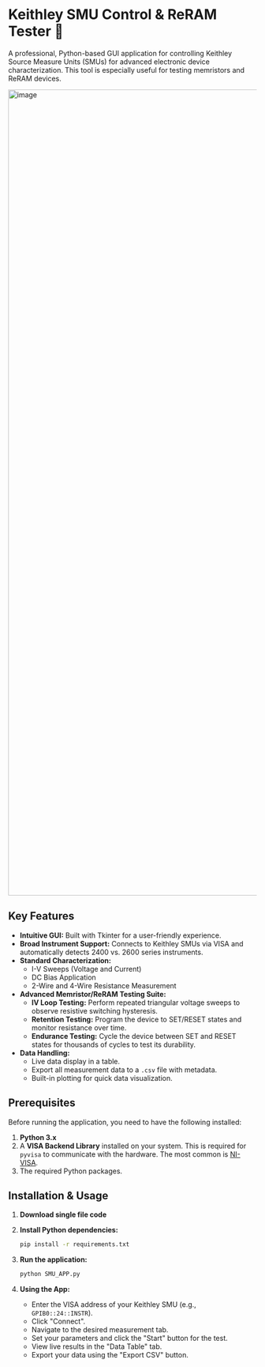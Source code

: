 # Keithley SMU Control & ReRAM Tester 🔬

A professional, Python-based GUI application for controlling Keithley Source Measure Units (SMUs) for advanced electronic device characterization. This tool is especially useful for testing memristors and ReRAM devices.

 
<img width="2454" height="1631" alt="image" src="https://github.com/user-attachments/assets/d5ed55f4-6737-4158-9945-4aabecfc6c96" />



##  Key Features

- **Intuitive GUI:** Built with Tkinter for a user-friendly experience.
- **Broad Instrument Support:** Connects to Keithley SMUs via VISA and automatically detects 2400 vs. 2600 series instruments.
- **Standard Characterization:**
  - I-V Sweeps (Voltage and Current)
  - DC Bias Application
  - 2-Wire and 4-Wire Resistance Measurement
- **Advanced Memristor/ReRAM Testing Suite:**
  - **IV Loop Testing:** Perform repeated triangular voltage sweeps to observe resistive switching hysteresis.
  - **Retention Testing:** Program the device to SET/RESET states and monitor resistance over time.
  - **Endurance Testing:** Cycle the device between SET and RESET states for thousands of cycles to test its durability.
- **Data Handling:**
  - Live data display in a table.
  - Export all measurement data to a `.csv` file with metadata.
  - Built-in plotting for quick data visualization.

##  Prerequisites

Before running the application, you need to have the following installed:

1.  **Python 3.x**
2.  A **VISA Backend Library** installed on your system. This is required for `pyvisa` to communicate with the hardware. The most common is [NI-VISA](https://www.ni.com/en/support/downloads/drivers/download.ni-visa.html).
3.  The required Python packages.

##  Installation & Usage

1.  **Download single file code**

2.  **Install Python dependencies:**
    ```bash
    pip install -r requirements.txt
    ```

3.  **Run the application:**
    ```bash
    python SMU_APP.py
    ```

4.  **Using the App:**
    - Enter the VISA address of your Keithley SMU (e.g., `GPIB0::24::INSTR`).
    - Click "Connect".
    - Navigate to the desired measurement tab.
    - Set your parameters and click the "Start" button for the test.
    - View live results in the "Data Table" tab.
    - Export your data using the "Export CSV" button.
